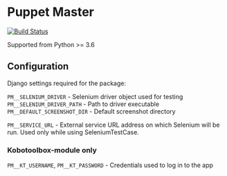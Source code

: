 # Puppet Master

[![Build Status](https://travis-ci.org/qedsoftware/puppet-master.svg?branch=master)](https://travis-ci.org/qedsoftware/puppet-master)

Supported from Python >= 3.6


## Configuration

Django settings required for the package:

`PM__SELENIUM_DRIVER` - Selenium driver object used for testing
`PM__SELENIUM_DRIVER_PATH` - Path to driver executable
`PM__DEFAULT_SCREENSHOT_DIR` - Default screenshot directory

`PM__SERVICE_URL` - External service URL address on which Selenium will be run.
Used only while using SeleniumTestCase.

### Kobotoolbox-module only

`PM__KT_USERNAME`, `PM__KT_PASSWORD` - Credentials used to log in to the app
